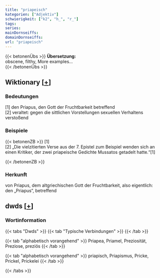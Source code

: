 ```yaml
---
title: "priapeisch"
kategorien: ["Adjektiv"]
schwierigkeit: ["k2", "h_", "r_"]
tags:
series:
mainDornseiffs:
domainDornseiffs:
url: "priapeisch"
---
```


{{< betonenÜbs >}}
**Übersetzung:**  
obscene, filthy, More examples...  
{{< /betonenÜbs >}}

## Wiktionary [[+](https://de.wiktionary.org/wiki/priapeisch)]

### Bedeutungen
[1] den Priapus, den Gott der Fruchtbarkeit betreffend  
[2] veraltet: gegen die sittlichen Vorstellungen sexuellen Verhaltens verstoßend  

### Beispiele
{{< betonenZB >}}
[1]  
[2] „Die vielzitierten Verse aus der 7. Epistel zum Beispiel wenden sich an einen Kritiker, der zwei priapeische Gedichte Mussatos getadelt hatte.“[1]  

{{< /betonenZB >}}
### Herkunft
von Priapus, dem altgriechischen Gott der Fruchtbarkeit, also eigentlich: den „Priapus“,  betreffend  



## dwds [[+](https://www.dwds.de/wb/priapeisch)]

### Wortinformation
{{< tabs "Dwds" >}}
{{< tab "Typische Verbindungen" >}}
{{< /tab >}}

{{< tab "alphabetisch vorangehend" >}}
Priapea, Priamel, Preziosität, Preziose, preziös
{{< /tab >}}

{{< tab "alphabetisch vorangehend" >}}
priapisch, Priapismus, Pricke, Prickel, Prickelei
{{< /tab >}}

{{< /tabs >}}


